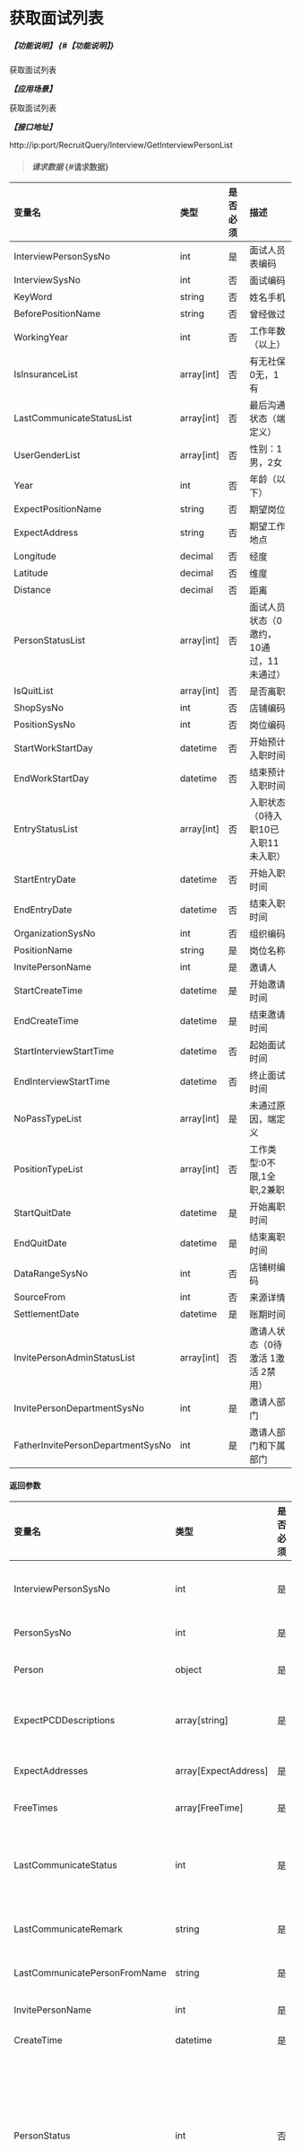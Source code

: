 # 获取面试列表
##### _【功能说明】_ {#【功能说明】}

获取面试列表


_**【应用场景】**_

获取面试列表


_**【接口地址】**_

http://ip:port/RecruitQuery/Interview/GetInterviewPersonList

> #### _请求数据_ {#请求数据}

| 变量名 | 类型 | 是否必须 | 描述 |
| :--- | :--- | :--- | :--- |
| InterviewPersonSysNo| int | 是 | 面试人员表编码 |
| InterviewSysNo| int | 否 | 面试编码|
| KeyWord| string| 否 | 姓名手机 |
| BeforePositionName | string | 否 | 曾经做过 |
| WorkingYear| int| 否 | 工作年数（以上） |
| IsInsuranceList|array[int] | 否 | 有无社保0无，1有|
| LastCommunicateStatusList| array[int] | 否 |最后沟通状态（端定义）|
| UserGenderList | array[int] | 否 | 性别：1男，2女 |
| Year| int| 否 | 年龄（以下） |
| ExpectPositionName | string | 否 | 期望岗位 |
| ExpectAddress| string  | 否 |期望工作地点 |
| Longitude| decimal | 否 | 经度|
| Latitude| decimal | 否 |维度 |
| Distance| decimal | 否 |距离|
| PersonStatusList | array[int] | 否 | 面试人员状态（0邀约，10通过，11未通过） |
| IsQuitList|array[int] | 否 | 是否离职|
| ShopSysNo| int | 否 | 店铺编码|
| PositionSysNo| int | 否 | 岗位编码|
| StartWorkStartDay|datetime| 否 | 开始预计入职时间|
| EndWorkStartDay|datetime| 否 | 结束预计入职时间|
| EntryStatusList|array[int] | 否 | 入职状态（0待入职10已入职11未入职）|
| StartEntryDate|datetime| 否 | 开始入职时间|
| EndEntryDate|datetime| 否 | 结束入职时间|
| OrganizationSysNo| int | 否 |组织编码 |
| PositionName | string  | 是 | 岗位名称 |
| InvitePersonName| int | 是 | 邀请人|
| StartCreateTime| datetime| 是 | 开始邀请时间|
| EndCreateTime| datetime| 是 | 结束邀请时间|
| StartInterviewStartTime| datetime| 否 | 起始面试时间|
| EndInterviewStartTime| datetime| 否 | 终止面试时间|
| NoPassTypeList|array[int] | 是 | 未通过原因，端定义 |
| PositionTypeList  |array[int] | 否 | 工作类型:0不限,1全职,2兼职 |
| StartQuitDate| datetime| 是 | 开始离职时间 |
| EndQuitDate| datetime| 是 | 结束离职时间 |
| DataRangeSysNo| int | 否 |店铺树编码 |
| SourceFrom| int | 否 |来源详情 |
| SettlementDate| datetime| 是 | 账期时间 |
| InvitePersonAdminStatusList|array[int] | 否 | 邀请人状态（0待激活 1激活 2禁用） |
| InvitePersonDepartmentSysNo| int | 是 | 邀请人部门|
| FatherInvitePersonDepartmentSysNo| int | 是 | 邀请人部门和下属部门|


#### 返回参数

| 变量名 | 类型 | 是否必须 | 描述 |
| :--- | :--- | :--- | :--- |
| InterviewPersonSysNo| int | 是 | 面试人员表编码 |
| PersonSysNo| int | 是 | 人员编码 |
| Person | object | 是 | 人员（简版） |
| ExpectPCDDescriptions | array[string] | 是 |期望工作省市区 |
| ExpectAddresses | array[ExpectAddress] | 是 |期望工作地点 |
| FreeTimes| array[FreeTime] | 是 |空闲时间 |
| LastCommunicateStatus| int | 是 |最后沟通状态（端定义）|
| LastCommunicateRemark| string | 是 |最后沟通内容 |
| LastCommunicatePersonFromName| string | 是 |最后沟通人 |
| InvitePersonName| int | 是 | 邀请人|
| CreateTime| datetime| 是 | 邀请时间|
| PersonStatus | int | 否 | 面试人员状态（0邀约，10通过，11未通过） |
| IsQuit|int| 否 | 是否离职|
| WorkStartDay|datetime| 否 | 预计入职时间|
| Salary|decimal| 否 | 薪水|
| Reward|decimal| 否 | 平台奖励|
| Position | Position| 是 | 岗位 |
| WorkStartRemark| string | 是 |描述 |
| NoPassType| int | 是 | 未通过原因，端定义 |
| NoPassRemark| string | 是 |未通过备注 |
| IsQuit| int | 是 | 是否离职 |
| QuitDate| datetime| 是 | 离职时间 |
| QuitType| int | 否 | 离职类型 |
| QuitReason| string| 是 | 离职原因  |
| QuitRemark| string| 否 | 离职备注 |
| EntryStatus|int | 否 | 入职状态（0待入职10已入职11未入职）|
| EntryDate|datetime| 否 | 入职时间 |
| EntryRemark|string| 否 | 入职备注 |
| ShopName | string| 否 | 店铺 |
| SellerName| string| 否 | 商家名称|
| SalaryUnit| int | 否 | 薪资单位枚举，端定义 |
| RewardUnit| int | 否 | 平台奖励单位枚举，端定义 |
| EntrySysDate|datetime| 否 | 录入日期 |
| InterviewStartTime| datetime| 是 |面试开始 |
| InterviewEndTime| datetime| 是 |面试结束|
| InterviewAddress| string| 是 |面试地址 |





#### Person

| 变量名 | 类型 | 是否必须 | 描述 |
| :--- | :--- | :--- | :--- |
| PersonSysNo | int| 是 | 人员系统编码 |
| PersonName | string | 是 | 昵称 |
| RealName | string | 是 | 真实姓名 |
| UserGender | int | 是 | 性别：1男，2女 |
| BirthDay | string | 是 | 生日 |
| PCDCode | string | 是 | 省市区 |
| PCDDescription | string | 是 | 省市区 |
| ContractAddress | string | 是 | 地址 |
| CompanyName | string | 是 | 最近公司名称 |
| Post | string | 是 | 工作岗位 |
| IDCard | string | 是 | 身份证 |
| Nation | string | 是 | 民族 |
| Origin | string | 是 | 籍贯 |
| Education | int | 否 | 学历：0未知,1小学,2初中,3中转,4高中,5专科,6本科,7硕士,8博士,9其它 |
| FileUrlList | array string | 否 | 图片列表（首图为头像） |
| PersonProfile | string | 否 | 个人简介 |
| WorkingDate | string | 否 | 参加工作日期 |
| FileLifePathList| array string | 否 | 生活照图片列表 |
| BloodType| string| 否 | 血型|
| Anaphylaxis| string| 否 |过敏史|
| Hobby| string| 否 |爱好|
| Remark| string| 否 |备注|
| IDCardType | int| 否 | 证件类型|
| NeedPartTimeJob| int | 是 | 是否屏蔽推送兼职（0正常，1屏蔽） |
| CellPhoneNo| string | 是 |手机号 |
| PersonProfile | string | 是 | 个人简介 |
| WorkingDate | string | 是 | 参加工作日期 |
| InSchoolStatus| int | 是 | 在校学生状态（0不明 1是 2不是） |
| NeedPartTimeJob| int | 是 | 是否屏蔽推送兼职（0正常，1屏蔽） |
| ExpectPCDDescriptions | array[string] | 是 |期望工作省市区 |
| WorkingStatus | int | 是 | 工作状态：0离职，1在职，2观望 |
| ExpectPositionType | int | 是 | 期望工作类型:0不限,1全职,2兼职 |
| FreeTimeType| int | 是 | 空闲时间类型（1按标签2按星期）|
| CpsSysNo| int | 是 | CPS来源编码|
| IsInsurance| int |是 | 有无社保|




#### ExpectAddress

| 变量名 | 类型 | 是否必须 | 描述 |
| :--- | :--- | :--- | :--- |
| ExpectAddressSysNo | int | 是 | 系统编码 （0新增，非0编辑）|
| Longitude| decimal | 是 | 经度|
| Latitude| decimal | 是 |维度 |
| Address| string | 是 | 地址 |

#### FreeTime

| 变量名 | 类型 | 是否必须 | 描述 |
| :--- | :--- | :--- | :--- |
| FreeTimeSysNo | int | 是 | 系统编码 （0新增，非0编辑）|
| TimeType| int | 否 | 标签类型：端自定义（任意时间、双休日……）|
| DayOfWeek| int | 否 |周几（1-7周1~周日） |
| StartTime| datetime| 是 | 开始时间（只有时分秒有效)|
| EndTime| datetime| 是 |结束时间（只有时分秒有效） |

